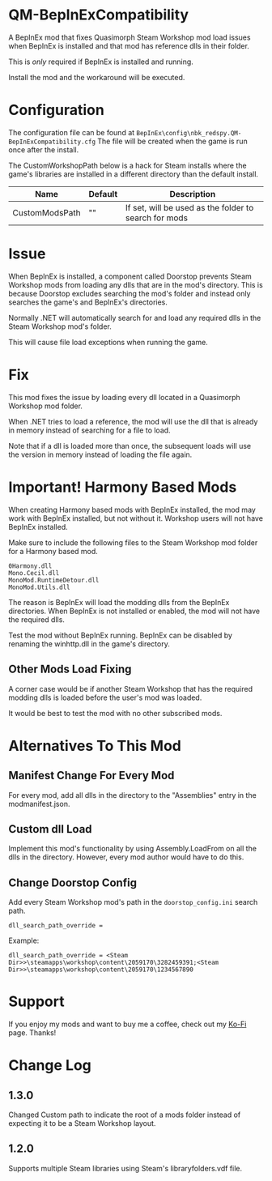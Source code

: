 # QM-BepInExCompatibility

A BepInEx mod that fixes Quasimorph Steam Workshop mod load issues when BepInEx is installed and that mod has reference dlls in their folder.

This is *only* required if BepInEx is installed and running.

Install the mod and the workaround will be executed.

# Configuration

The configuration file can be found at ```BepInEx\config\nbk_redspy.QM-BepInExCompatibility.cfg```
The file will be created when the game is run once after the install.


The CustomWorkshopPath below is a hack for Steam installs where the game's libraries are installed in a different directory than the default install.

|Name|Default|Description|
|--|--|--|
|CustomModsPath|""|If set, will be used as the folder to search for mods|



# Issue
When BepInEx is installed, a component called Doorstop prevents Steam Workshop mods from loading any dlls that are in the mod's directory.
This is because Doorstop excludes searching the mod's folder and instead only searches the game's and  BepInEx's directories.

Normally .NET will automatically search for and load any required dlls in the Steam Workshop mod's folder.

This will cause file load exceptions when running the game.

# Fix
This mod fixes the issue by loading every dll located in a Quasimorph Workshop mod folder.

When .NET tries to load a reference, the mod will use the dll that is already in memory instead of searching for a file  to load.

Note that if a dll is loaded more than once, the subsequent loads will use the version in memory instead of loading the file again.

# Important! Harmony Based Mods
When creating Harmony based mods with BepInEx installed, the mod may work with BepInEx installed, but not without it.  Workshop users will not have BepInEx installed.

Make sure to include the following files to the Steam Workshop mod folder for a Harmony based mod.

```
0Harmony.dll
Mono.Cecil.dll
MonoMod.RuntimeDetour.dll
MonoMod.Utils.dll
```


The reason is BepInEx will load the modding dlls from the BepInEx directories.  When BepInEx is not installed or enabled, the mod will not have the required dlls.



Test the mod without BepInEx running.  BepInEx can be disabled by renaming the winhttp.dll in the game's directory.

## Other Mods Load Fixing
A corner case would be if another Steam Workshop that has the required modding dlls is loaded before the user's mod was loaded.  

It would be best to test the mod with no other subscribed mods.


# Alternatives To This Mod

## Manifest Change For Every Mod
For every mod, add all dlls in the directory to the "Assemblies" entry in the modmanifest.json.

## Custom dll Load
Implement this mod's functionality by using Assembly.LoadFrom on all the dlls in the directory.  However, every mod author would have to do this.

## Change Doorstop Config

Add every Steam Workshop mod's path in the ```doorstop_config.ini``` search path.

```dll_search_path_override =```

Example:

```dll_search_path_override = <Steam Dir>>\steamapps\workshop\content\2059170\3282459391;<Steam Dir>>\steamapps\workshop\content\2059170\1234567890```

# Support
If you enjoy my mods and want to buy me a coffee, check out my [Ko-Fi](https://ko-fi.com/nbkredspy71915) page.
Thanks!

# Change Log
## 1.3.0

Changed Custom path to indicate the root of a mods folder instead of expecting it to be a Steam Workshop layout.

## 1.2.0

Supports multiple Steam libraries using Steam's libraryfolders.vdf file.
